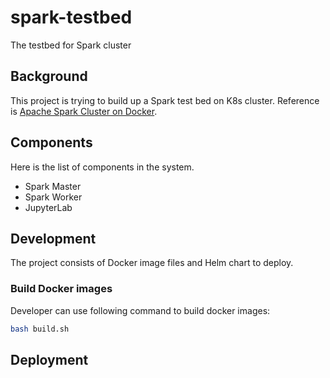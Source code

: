 # spark-testbed
The testbed for Spark cluster

## Background

This project is trying to build up a Spark test bed on K8s cluster. Reference is [Apache Spark Cluster on Docker](https://towardsdatascience.com/apache-spark-cluster-on-docker-ft-a-juyterlab-interface-418383c95445).

## Components

Here is the list of components in the system.

- Spark Master
- Spark Worker
- JupyterLab

## Development

The project consists of Docker image files and Helm chart to deploy.

### Build Docker images

Developer can use following command to build docker images:

```bash
bash build.sh
```

## Deployment
